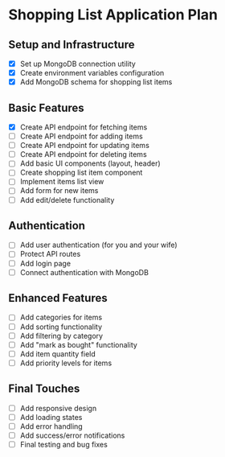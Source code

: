 # Shopping List Application Plan

## Setup and Infrastructure
- [x] Set up MongoDB connection utility
- [x] Create environment variables configuration
- [x] Add MongoDB schema for shopping list items

## Basic Features
- [x] Create API endpoint for fetching items
- [ ] Create API endpoint for adding items
- [ ] Create API endpoint for updating items
- [ ] Create API endpoint for deleting items
- [ ] Add basic UI components (layout, header)
- [ ] Create shopping list item component
- [ ] Implement items list view
- [ ] Add form for new items
- [ ] Add edit/delete functionality

## Authentication
- [ ] Add user authentication (for you and your wife)
- [ ] Protect API routes
- [ ] Add login page
- [ ] Connect authentication with MongoDB

## Enhanced Features
- [ ] Add categories for items
- [ ] Add sorting functionality
- [ ] Add filtering by category
- [ ] Add "mark as bought" functionality
- [ ] Add item quantity field
- [ ] Add priority levels for items

## Final Touches
- [ ] Add responsive design
- [ ] Add loading states
- [ ] Add error handling
- [ ] Add success/error notifications
- [ ] Final testing and bug fixes 